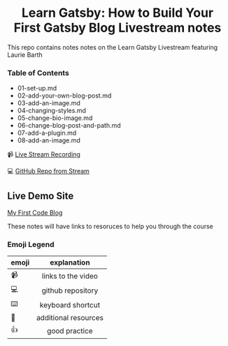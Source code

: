 <h1 align="center">   Learn Gatsby: How to Build Your First Gatsby Blog Livestream notes</h1>

This repo contains notes notes on the Learn Gatsby Livestream featuring Laurie Barth

### Table of Contents

* 01-set-up.md
* 02-add-your-own-blog-post.md
* 03-add-an-image.md	
* 04-changing-styles.md	
* 05-change-bio-image.md	
* 06-change-blog-post-and-path.md
* 07-add-a-plugin.md
* 08-add-an-image.md


📹  [Live Stream Recording](https://www.youtube.com/watch?v=xJVHWhO9bJY)

💻  [GitHub Repo from Stream](https://github.com/gatsby-inc/webinar-my-first-code-blog)




## Live Demo Site

[My First Code Blog](https://my-first-code-blog.netlify.app/)


These notes will have links to resoruces to help you through the course

### Emoji Legend

| emoji| explanation              |
| -----|:------------------------:|
| 📹   | links to the video|
| 💻   | github repository        |
| ⌨️    | keyboard shortcut        |
| 🤔   | additional resources     |
| 👍   | good practice            |




